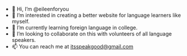 - 👋 Hi, I’m @eileenforyou
- 👀 I’m interested in creating a better website for language learners like myself. 
- 🌱 I’m currently learning foreign language in college.
- 💞️ I’m looking to collaborate on this with volunteers of all language speakers. 
- 📫 You can reach me at itsspeakgood@gmail.com

<!---
eileenforyou/eileenforyou is a ✨ special ✨ repository because its `README.md` (this file) appears on your GitHub profile.
You can click the Preview link to take a look at your changes.
--->

